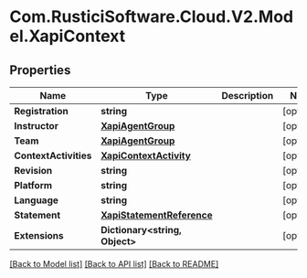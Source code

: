 # Com.RusticiSoftware.Cloud.V2.Model.XapiContext
## Properties

Name | Type | Description | Notes
------------ | ------------- | ------------- | -------------
**Registration** | **string** |  | [optional] 
**Instructor** | [**XapiAgentGroup**](XapiAgentGroup.md) |  | [optional] 
**Team** | [**XapiAgentGroup**](XapiAgentGroup.md) |  | [optional] 
**ContextActivities** | [**XapiContextActivity**](XapiContextActivity.md) |  | [optional] 
**Revision** | **string** |  | [optional] 
**Platform** | **string** |  | [optional] 
**Language** | **string** |  | [optional] 
**Statement** | [**XapiStatementReference**](XapiStatementReference.md) |  | [optional] 
**Extensions** | **Dictionary&lt;string, Object&gt;** |  | [optional] 

[[Back to Model list]](../README.md#documentation-for-models) [[Back to API list]](../README.md#documentation-for-api-endpoints) [[Back to README]](../README.md)


